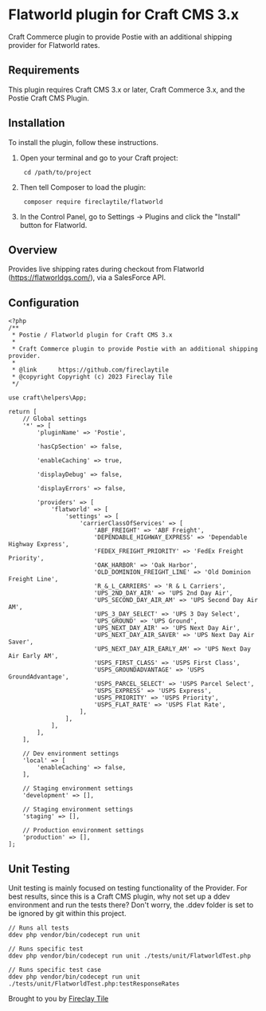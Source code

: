 # Flatworld plugin for Craft CMS 3.x

Craft Commerce plugin to provide Postie with an additional shipping provider for Flatworld rates.

## Requirements

This plugin requires Craft CMS 3.x or later, Craft Commerce 3.x, and the Postie Craft CMS Plugin.

## Installation

To install the plugin, follow these instructions.

1. Open your terminal and go to your Craft project:

        cd /path/to/project

2. Then tell Composer to load the plugin:

        composer require fireclaytile/flatworld

3. In the Control Panel, go to Settings → Plugins and click the "Install" button for Flatworld.

## Overview

Provides live shipping rates during checkout from Flatworld (https://flatworldgs.com/), via a SalesForce API.

## Configuration

```
<?php
/**
 * Postie / Flatworld plugin for Craft CMS 3.x
 *
 * Craft Commerce plugin to provide Postie with an additional shipping provider.
 *
 * @link      https://github.com/fireclaytile
 * @copyright Copyright (c) 2023 Fireclay Tile
 */

use craft\helpers\App;

return [
    // Global settings
    '*' => [
        'pluginName' => 'Postie',

        'hasCpSection' => false,

        'enableCaching' => true,

        'displayDebug' => false,

        'displayErrors' => false,

        'providers' => [
            'flatworld' => [
                'settings' => [
                    'carrierClassOfServices' => [
                        'ABF_FREIGHT' => 'ABF Freight',
                        'DEPENDABLE_HIGHWAY_EXPRESS' => 'Dependable Highway Express',
                        'FEDEX_FREIGHT_PRIORITY' => 'FedEx Freight Priority',
                        'OAK_HARBOR' => 'Oak Harbor',
                        'OLD_DOMINION_FREIGHT_LINE' => 'Old Dominion Freight Line',
                        'R_&_L_CARRIERS' => 'R & L Carriers',
                        'UPS_2ND_DAY_AIR' => 'UPS 2nd Day Air',
                        'UPS_SECOND_DAY_AIR_AM' => 'UPS Second Day Air AM',
                        'UPS_3_DAY_SELECT' => 'UPS 3 Day Select',
                        'UPS_GROUND' => 'UPS Ground',
                        'UPS_NEXT_DAY_AIR' => 'UPS Next Day Air',
                        'UPS_NEXT_DAY_AIR_SAVER' => 'UPS Next Day Air Saver',
                        'UPS_NEXT_DAY_AIR_EARLY_AM' => 'UPS Next Day Air Early AM',
                        'USPS_FIRST_CLASS' => 'USPS First Class',
                        'USPS_GROUNDADVANTAGE' => 'USPS GroundAdvantage',
                        'USPS_PARCEL_SELECT' => 'USPS Parcel Select',
                        'USPS_EXPRESS' => 'USPS Express',
                        'USPS_PRIORITY' => 'USPS Priority',
                        'USPS_FLAT_RATE' => 'USPS Flat Rate',
                    ],
                ],
            ],
        ],
    ],

    // Dev environment settings
    'local' => [
        'enableCaching' => false,
    ],

    // Staging environment settings
    'development' => [],

    // Staging environment settings
    'staging' => [],

    // Production environment settings
    'production' => [],
];
```

## Unit Testing

Unit testing is mainly focused on testing functionality of the Provider.
For best results, since this is a Craft CMS plugin, why not set up a ddev environment and run the tests there? 
Don't worry, the .ddev folder is set to be ignored by git within this project.

```
// Runs all tests
ddev php vendor/bin/codecept run unit

// Runs specific test
ddev php vendor/bin/codecept run unit ./tests/unit/FlatworldTest.php

// Runs specific test case
ddev php vendor/bin/codecept run unit ./tests/unit/FlatworldTest.php:testResponseRates
```

Brought to you by [Fireclay Tile](https://github.com/fireclaytile)
